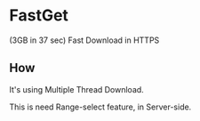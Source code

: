 # FastGet
(3GB in 37 sec) Fast Download in HTTPS

## How
It's using Multiple Thread Download.

This is need Range-select feature, in Server-side.
